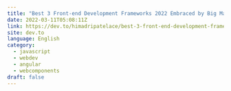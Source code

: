 ```yaml
---
title: "Best 3 Front-end Development Frameworks 2022 Embraced by Big Market Leaders"
date: 2022-03-11T05:08:11Z
link: https://dev.to/himadripatelace/best-3-front-end-development-frameworks-2022-embraced-by-big-market-leaders-gil?utm_medium=RSS&utm_source=news.12bit.vn
site: dev.to
language: English
category:
  - javascript
  - webdev
  - angular
  - webcomponents
draft: false
---
```

